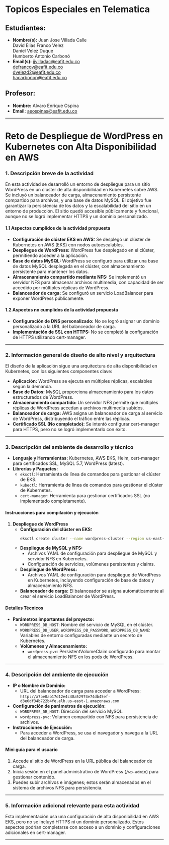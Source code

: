 # Topicos Especiales en Telematica
## Estudiantes:
- **Nombre(s):** Juan Jose Villada Calle
                </br>David Elias Franco Velez
                </br>Daniel Velez Duque
                </br>Humberto Antonio Carbonó
- **Email(s):** jjvilladac@eafit.edu.co
                </br>defrancov@eafit.edu.co
                </br>dvelezd2@eafit.edu.co
                </br>hacarbonop@eafit.edu.co
## Profesor:
- **Nombre:** Alvaro Enrique Ospina
- **Email:** aeospinas@eafit.edu.co

---

# Reto de Despliegue de WordPress en Kubernetes con Alta Disponibilidad en AWS

### 1. Descripción breve de la actividad
En esta actividad se desarrolló un entorno de despliegue para un sitio WordPress en un clúster de alta disponibilidad en Kubernetes sobre AWS. Se incluyó un balanceador de carga, almacenamiento persistente compartido para archivos, y una base de datos MySQL. El objetivo fue garantizar la persistencia de los datos y la escalabilidad del sitio en un entorno de producción. El sitio quedó accesible públicamente y funcional, aunque no se logró implementar HTTPS y un dominio personalizado.

#### 1.1 Aspectos cumplidos de la actividad propuesta
- **Configuración de clúster EKS en AWS:** Se desplegó un clúster de Kubernetes en AWS (EKS) con nodos autoescalables.
- **Despliegue de WordPress:** WordPress fue desplegado en el clúster, permitiendo acceder a la aplicación.
- **Base de datos MySQL:** WordPress se configuró para utilizar una base de datos MySQL desplegada en el clúster, con almacenamiento persistente para mantener los datos.
- **Almacenamiento compartido mediante NFS:** Se implementó un servidor NFS para almacenar archivos multimedia, con capacidad de ser accedido por múltiples réplicas de WordPress.
- **Balanceador de carga:** Se configuró un servicio LoadBalancer para exponer WordPress públicamente.

#### 1.2 Aspectos no cumplidos de la actividad propuesta
- **Configuración de DNS personalizado:** No se logró asignar un dominio personalizado a la URL del balanceador de carga.
- **Implementación de SSL con HTTPS:** No se completó la configuración de HTTPS utilizando cert-manager.

---

### 2. Información general de diseño de alto nivel y arquitectura
El diseño de la aplicación sigue una arquitectura de alta disponibilidad en Kubernetes, con los siguientes componentes clave:
- **Aplicación:** WordPress se ejecuta en múltiples réplicas, escalables según la demanda.
- **Base de Datos:** MySQL proporciona almacenamiento para los datos estructurados de WordPress.
- **Almacenamiento compartido:** Un servidor NFS permite que múltiples réplicas de WordPress accedan a archivos multimedia subidos.
- **Balanceador de carga:** AWS asigna un balanceador de carga al servicio de WordPress, distribuyendo el tráfico entre las réplicas.
- **Certificado SSL (No completado):** Se intentó configurar cert-manager para HTTPS, pero no se logró implementarlo con éxito.

---

### 3. Descripción del ambiente de desarrollo y técnico
- **Lenguaje y Herramientas:** Kubernetes, AWS EKS, Helm, cert-manager para certificados SSL, MySQL 5.7, WordPress (latest).
- **Librerías y Paquetes:**
  - `eksctl`: Herramienta de línea de comandos para gestionar el clúster de EKS.
  - `kubectl`: Herramienta de línea de comandos para gestionar el clúster de Kubernetes.
  - `cert-manager`: Herramienta para gestionar certificados SSL (no implementado completamente).

#### Instrucciones para compilación y ejecución
1. **Despliegue de WordPress**
   - **Configuración del clúster en EKS:**
     ```bash
     eksctl create cluster --name wordpress-cluster --region us-east-1 --nodegroup-name standard-workers --node-type t3.medium --nodes 3 --nodes-min 2 --nodes-max 4 --managed
     ```
   - **Despliegue de MySQL y NFS:**
     - Archivos YAML de configuración para despliegue de MySQL y servidor NFS en Kubernetes.
     - Configuración de servicios, volúmenes persistentes y claims.
   - **Despliegue de WordPress:**
     - Archivos YAML de configuración para despliegue de WordPress en Kubernetes, incluyendo configuración de base de datos y almacenamiento NFS.
   - **Balanceador de carga:** El balanceador se asigna automáticamente al crear el servicio LoadBalancer de WordPress.

#### Detalles Técnicos
- **Parámetros importantes del proyecto:**
  - `WORDPRESS_DB_HOST`: Nombre del servicio de MySQL en el clúster.
  - `WORDPRESS_DB_USER`, `WORDPRESS_DB_PASSWORD`, `WORDPRESS_DB_NAME`: Variables de entorno configuradas mediante un secreto de Kubernetes.
  - **Volúmenes y Almacenamiento:**
    - `wordpress-pvc`: PersistentVolumeClaim configurado para montar el almacenamiento NFS en los pods de WordPress.

---

### 4. Descripción del ambiente de ejecución
- **IP o Nombre de Dominio:**
  - URL del balanceador de carga para acceder a WordPress: `http://a7be0ab17d12e4c48a52974e74db45ef-d3e6df34b722b4fe.elb.us-east-1.amazonaws.com`
- **Configuración de parámetros de ejecución:**
  - `WORDPRESS_DB_HOST`: Dirección del servicio MySQL.
  - `wordpress-pvc`: Volumen compartido con NFS para persistencia de archivos.
- **Instrucciones de Ejecución:**
  - Para acceder a WordPress, se usa el navegador y navega a la URL del balanceador de carga.

#### Mini guía para el usuario
1. Accede al sitio de WordPress en la URL pública del balanceador de carga.
2. Inicia sesión en el panel administrativo de WordPress (`/wp-admin`) para gestionar contenido.
3. Puedes subir archivos e imágenes; estos serán almacenados en el sistema de archivos NFS para persistencia.

---

### 5. Información adicional relevante para esta actividad
Esta implementación usa una configuración de alta disponibilidad en AWS EKS, pero no se incluyó HTTPS ni un dominio personalizado. Estos aspectos podrían completarse con acceso a un dominio y configuraciones adicionales en cert-manager.

---
